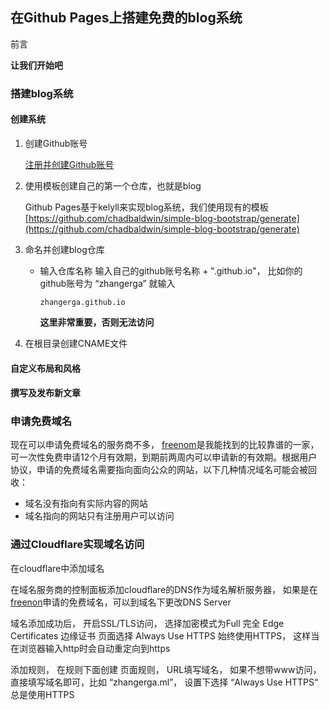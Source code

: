 ## 在Github Pages上搭建免费的blog系统

前言

**让我们开始吧**

### 搭建blog系统
#### 创建系统
1. 创建Github账号
    
    [注册并创建Github账号](https://github.com/signup)

2. 使用模板创建自己的第一个仓库，也就是blog

    Github Pages基于kelyll来实现blog系统，我们使用现有的模板 [https://github.com/chadbaldwin/simple-blog-bootstrap/generate](https://github.com/chadbaldwin/simple-blog-bootstrap/generate)

3. 命名并创建blog仓库

    * 输入仓库名称
      输入自己的github账号名称 + ".github.io"， 比如你的github账号为 “zhangerga” 就输入
      ```
      zhangerga.github.io
      ```
      **这里非常重要，否则无法访问**
      
 4. 在根目录创建CNAME文件

#### 自定义布局和风格

#### 撰写及发布新文章

### 申请免费域名
现在可以申请免费域名的服务商不多， [freenom](https://www.freenom.com/)是我能找到的比较靠谱的一家， 可一次性免费申请12个月有效期，到期前两周内可以申请新的有效期。根据用户协议，申请的免费域名需要指向面向公众的网站，以下几种情况域名可能会被回收：

* 域名没有指向有实际内容的网站
* 域名指向的网站只有注册用户可以访问

### 通过Cloudflare实现域名访问
在cloudflare中添加域名

在域名服务商的控制面板添加cloudflare的DNS作为域名解析服务器， 如果是在[freenon](https://www.freenom.com/)申请的免费域名，可以到域名下更改DNS Server


域名添加成功后， 开启SSL/TLS访问， 选择加密模式为Full 完全
Edge Certificates 边缘证书 页面选择 Always Use HTTPS 始终使用HTTPS， 这样当在浏览器输入http时会自动重定向到https

添加规则， 在规则下面创建 页面规则， 
URL填写域名， 如果不想带www访问，直接填写域名即可，比如 “zhangerga.ml”， 设置下选择 “Always Use HTTPS“ 总是使用HTTPS


